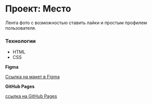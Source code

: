 # Проект: Место

Лента фото с возможностью ставить лайки и простым профилем пользователя.

### Технологии

* HTML
* CSS

**Figma**

[Ссылка на макет в Figma](https://www.figma.com/file/2cn9N9jSkmxD84oJik7xL7/JavaScript.-Sprint-4?node-id=0%3A1)

**GitHub Pages**

[ссылка на GitHub Pages](https://aria1ink.github.io/mesto-project/)
